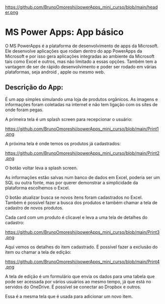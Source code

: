 https://github.com/BrunoOmoreshi/powerApps_mini_curso/blob/main/header.png

# MS Power Apps: App básico

O MS PowerApps é a plataforma de desenvolvimento de apps da Microsoft. Ele desenvolve aplicações que rodam dentro do app PowerApps da Microsoft e por isso gera aplicações integradas ao ambiente da Microsoft tais como Excel e outros, mas não limitado a essas opções. Também tem a vantagem de ser de rápido desenvolvimento e poder ser rodado em várias plataformas, seja android , apple ou mesmo web.

## Descrição do App:

É um app simples simulando uma loja de produtos orgânicos. As imagens e informações foram coletadas na internet e não tem ligação com os sites de onde foram pegas.

A primeira tela é um splash screen para recepcionar o usuário:

https://github.com/BrunoOmoreshi/powerApps_mini_curso/blob/main/Print1.png

A próxima tela é onde temos os produtos já cadastrados:

https://github.com/BrunoOmoreshi/powerApps_mini_curso/blob/main/Print2.png

O botão voltar leva a splash screen.

As informações estão salvas num banco de dados em Excel, poderia ser um SQL ou outra fonte, mas por querer demonstrar a simplicidade da plataforma escolhemos o Excel. 

O botão atualizar busca se novos itens foram cadastrados no Excel. Também é possível fazer a busca dos produtos e também chamar a tela de cadastro de novos produtos.

Cada card com um produto é clicavel e leva a uma tela de detalhes do cadastro:

https://github.com/BrunoOmoreshi/powerApps_mini_curso/blob/main/Print3.png

Aqui vemos os detalhes do item cadastrado. É possível fazer a exclusão do item ou chamar a tela de edição:

https://github.com/BrunoOmoreshi/powerApps_mini_curso/blob/main/Print4.png

A tela de edição é um formulário que envia os dados para uma tabela que pode ser acessada por vários usuários ao mesmo tempo, já que está no servidos do OneDrive. É possível se conectar ao Dropbox e outros.

Essa é a mesma tela que é usada para adicionar um novo item.
